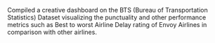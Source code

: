 Compiled a creative dashboard on the BTS (Bureau of Transportation Statistics) Dataset visualizing the punctuality and other performance metrics such as Best to worst Airline Delay rating of Envoy Airlines in comparison with other airlines.
